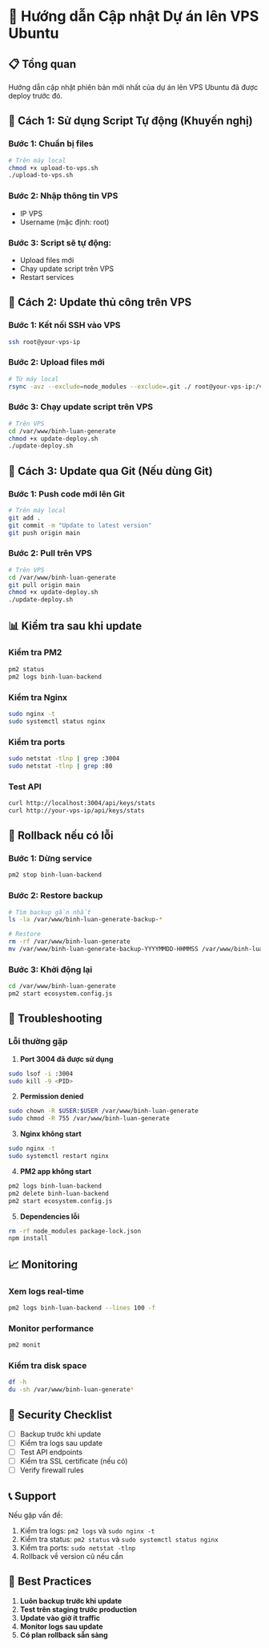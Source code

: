 # 🔄 Hướng dẫn Cập nhật Dự án lên VPS Ubuntu

## 📋 Tổng quan
Hướng dẫn cập nhật phiên bản mới nhất của dự án lên VPS Ubuntu đã được deploy trước đó.

## 🚀 Cách 1: Sử dụng Script Tự động (Khuyến nghị)

### Bước 1: Chuẩn bị files
```bash
# Trên máy local
chmod +x upload-to-vps.sh
./upload-to-vps.sh
```

### Bước 2: Nhập thông tin VPS
- IP VPS
- Username (mặc định: root)

### Bước 3: Script sẽ tự động:
- Upload files mới
- Chạy update script trên VPS
- Restart services

## 🔧 Cách 2: Update thủ công trên VPS

### Bước 1: Kết nối SSH vào VPS
```bash
ssh root@your-vps-ip
```

### Bước 2: Upload files mới
```bash
# Từ máy local
rsync -avz --exclude=node_modules --exclude=.git ./ root@your-vps-ip:/var/www/binh-luan-generate/
```

### Bước 3: Chạy update script trên VPS
```bash
# Trên VPS
cd /var/www/binh-luan-generate
chmod +x update-deploy.sh
./update-deploy.sh
```

## 🔄 Cách 3: Update qua Git (Nếu dùng Git)

### Bước 1: Push code mới lên Git
```bash
# Trên máy local
git add .
git commit -m "Update to latest version"
git push origin main
```

### Bước 2: Pull trên VPS
```bash
# Trên VPS
cd /var/www/binh-luan-generate
git pull origin main
chmod +x update-deploy.sh
./update-deploy.sh
```

## 📊 Kiểm tra sau khi update

### Kiểm tra PM2
```bash
pm2 status
pm2 logs binh-luan-backend
```

### Kiểm tra Nginx
```bash
sudo nginx -t
sudo systemctl status nginx
```

### Kiểm tra ports
```bash
sudo netstat -tlnp | grep :3004
sudo netstat -tlnp | grep :80
```

### Test API
```bash
curl http://localhost:3004/api/keys/stats
curl http://your-vps-ip/api/keys/stats
```

## 🔄 Rollback nếu có lỗi

### Bước 1: Dừng service
```bash
pm2 stop binh-luan-backend
```

### Bước 2: Restore backup
```bash
# Tìm backup gần nhất
ls -la /var/www/binh-luan-generate-backup-*

# Restore
rm -rf /var/www/binh-luan-generate
mv /var/www/binh-luan-generate-backup-YYYYMMDD-HHMMSS /var/www/binh-luan-generate
```

### Bước 3: Khởi động lại
```bash
cd /var/www/binh-luan-generate
pm2 start ecosystem.config.js
```

## 🚨 Troubleshooting

### Lỗi thường gặp

1. **Port 3004 đã được sử dụng**
```bash
sudo lsof -i :3004
sudo kill -9 <PID>
```

2. **Permission denied**
```bash
sudo chown -R $USER:$USER /var/www/binh-luan-generate
sudo chmod -R 755 /var/www/binh-luan-generate
```

3. **Nginx không start**
```bash
sudo nginx -t
sudo systemctl restart nginx
```

4. **PM2 app không start**
```bash
pm2 logs binh-luan-backend
pm2 delete binh-luan-backend
pm2 start ecosystem.config.js
```

5. **Dependencies lỗi**
```bash
rm -rf node_modules package-lock.json
npm install
```

## 📈 Monitoring

### Xem logs real-time
```bash
pm2 logs binh-luan-backend --lines 100 -f
```

### Monitor performance
```bash
pm2 monit
```

### Kiểm tra disk space
```bash
df -h
du -sh /var/www/binh-luan-generate*
```

## 🔐 Security Checklist

- [ ] Backup trước khi update
- [ ] Kiểm tra logs sau update
- [ ] Test API endpoints
- [ ] Kiểm tra SSL certificate (nếu có)
- [ ] Verify firewall rules

## 📞 Support

Nếu gặp vấn đề:
1. Kiểm tra logs: `pm2 logs` và `sudo nginx -t`
2. Kiểm tra status: `pm2 status` và `sudo systemctl status nginx`
3. Kiểm tra ports: `sudo netstat -tlnp`
4. Rollback về version cũ nếu cần

## 🎯 Best Practices

1. **Luôn backup trước khi update**
2. **Test trên staging trước production**
3. **Update vào giờ ít traffic**
4. **Monitor logs sau update**
5. **Có plan rollback sẵn sàng**



